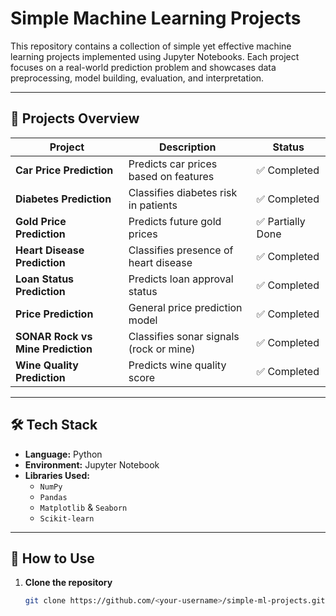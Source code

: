 # Simple Machine Learning Projects

This repository contains a collection of simple yet effective machine learning projects implemented using Jupyter Notebooks. Each project focuses on a real-world prediction problem and showcases data preprocessing, model building, evaluation, and interpretation.

---

## 📂 Projects Overview

| Project                          | Description                             | Status            |
|----------------------------------|-----------------------------------------|------------------ |
| **Car Price Prediction**         | Predicts car prices based on features   | ✅ Completed      |
| **Diabetes Prediction**          | Classifies diabetes risk in patients    | ✅ Completed      |
| **Gold Price Prediction**        | Predicts future gold prices             | ✅ Partially Done |
| **Heart Disease Prediction**     | Classifies presence of heart disease    | ✅ Completed      |
| **Loan Status Prediction**       | Predicts loan approval status           | ✅ Completed      |
| **Price Prediction**             | General price prediction model          | ✅ Completed      |
| **SONAR Rock vs Mine Prediction**| Classifies sonar signals (rock or mine) | ✅ Completed      |
| **Wine Quality Prediction**      | Predicts wine quality score             | ✅ Completed      |

---

## 🛠️ Tech Stack

- **Language:** Python  
- **Environment:** Jupyter Notebook  
- **Libraries Used:**
  - `NumPy`
  - `Pandas`
  - `Matplotlib` & `Seaborn`
  - `Scikit-learn`

---

## 🚀 How to Use

1. **Clone the repository**
   ```bash
   git clone https://github.com/<your-username>/simple-ml-projects.git
